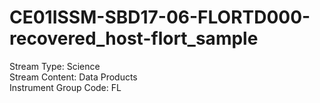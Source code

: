 # CE01ISSM-SBD17-06-FLORTD000-recovered_host-flort_sample

Stream Type: Science<br>
Stream Content: Data Products<br>
Instrument Group Code: FL<br>
